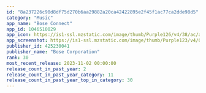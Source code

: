 ```yaml
---
id: "8a237226c90d8df75d270b6aa29882a20ca42422895e2f45f1ac77ca2dde98d5"
category: "Music"
app_name: "Bose Connect"
app_id: 1046510029
app_icon: https://is1-ssl.mzstatic.com/image/thumb/Purple126/v4/38/ac/a0/38aca070-56e3-62ab-9511-60a30df2f99c/AppIcon-0-0-1x_U007emarketing-0-6-0-0-85-220.png/1024x1024bb.png
app_screenshot: https://is1-ssl.mzstatic.com/image/thumb/Purple123/v4/0a/57/9c/0a579c90-9218-bd38-7ca6-7d92d13c18e4/pr_source.png/1242x2688bb.png
publisher_id: 425230041
publisher_name: "Bose Corporation"
rank: 30
most_recent_release: 2023-11-02 00:00:00
release_count_in_past_year: 2
release_count_in_past_year_category: 11
release_count_in_past_year_top_in_category: 30
---
```

